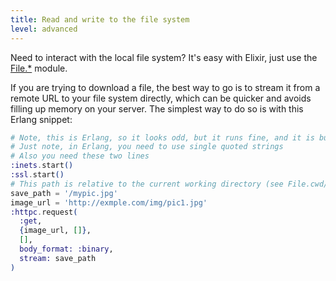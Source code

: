 ```yaml
---
title: Read and write to the file system
level: advanced
---
```


Need to interact with the local file system? It's easy with Elixir, just use the
[File.*] module.

If you are trying to download a file, the best way to go is to stream it from a
remote URL to your file system directly, which can be quicker and avoids filling up
memory on your server. The simplest way to do so is with this Erlang snippet:

```elixir
# Note, this is Erlang, so it looks odd, but it runs fine, and it is built in
# Just note, in Erlang, you need to use single quoted strings
# Also you need these two lines
:inets.start()
:ssl.start()
# This path is relative to the current working directory (see File.cwd/0)
save_path = '/mypic.jpg'
image_url = 'http://exmple.com/img/pic1.jpg'
:httpc.request(
  :get,
  {image_url, []},
  [],
  body_format: :binary,
  stream: save_path
)
```

[file.*]: https://hexdocs.pm/elixir/File.html
